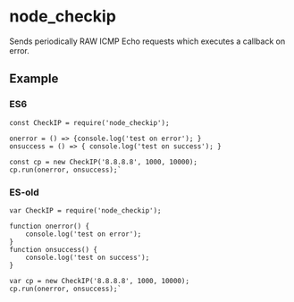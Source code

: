 # node_checkip #

Sends periodically RAW ICMP Echo requests which executes a callback on error.

## Example ##
### ES6 ###
```
const CheckIP = require('node_checkip');

onerror = () => {console.log('test on error'); }
onsuccess = () => { console.log('test on success'); }

const cp = new CheckIP('8.8.8.8', 1000, 10000);
cp.run(onerror, onsuccess);`
```

### ES-old ###
```
var CheckIP = require('node_checkip');

function onerror() {
    console.log('test on error');
}
function onsuccess() {
    console.log('test on success');
}

var cp = new CheckIP('8.8.8.8', 1000, 10000);
cp.run(onerror, onsuccess);`
```